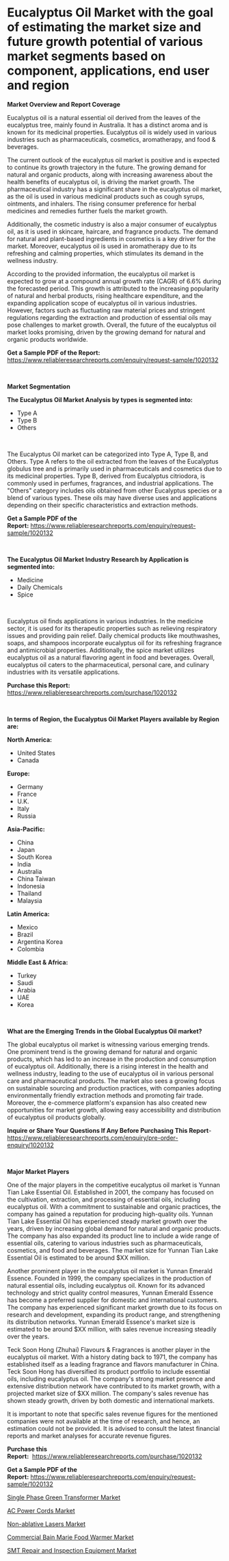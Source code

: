 <p><h1>Eucalyptus Oil Market with the goal of estimating the market size and future growth potential of various market segments based on component, applications, end user and region</h1></p><p><strong>Market Overview and Report Coverage</strong></p>
<p><p>Eucalyptus oil is a natural essential oil derived from the leaves of the eucalyptus tree, mainly found in Australia. It has a distinct aroma and is known for its medicinal properties. Eucalyptus oil is widely used in various industries such as pharmaceuticals, cosmetics, aromatherapy, and food & beverages.</p><p>The current outlook of the eucalyptus oil market is positive and is expected to continue its growth trajectory in the future. The growing demand for natural and organic products, along with increasing awareness about the health benefits of eucalyptus oil, is driving the market growth. The pharmaceutical industry has a significant share in the eucalyptus oil market, as the oil is used in various medicinal products such as cough syrups, ointments, and inhalers. The rising consumer preference for herbal medicines and remedies further fuels the market growth.</p><p>Additionally, the cosmetic industry is also a major consumer of eucalyptus oil, as it is used in skincare, haircare, and fragrance products. The demand for natural and plant-based ingredients in cosmetics is a key driver for the market. Moreover, eucalyptus oil is used in aromatherapy due to its refreshing and calming properties, which stimulates its demand in the wellness industry.</p><p>According to the provided information, the eucalyptus oil market is expected to grow at a compound annual growth rate (CAGR) of 6.6% during the forecasted period. This growth is attributed to the increasing popularity of natural and herbal products, rising healthcare expenditure, and the expanding application scope of eucalyptus oil in various industries. However, factors such as fluctuating raw material prices and stringent regulations regarding the extraction and production of essential oils may pose challenges to market growth. Overall, the future of the eucalyptus oil market looks promising, driven by the growing demand for natural and organic products worldwide.</p></p>
<p><strong>Get a Sample PDF of the Report:</strong> <a href="https://www.reliableresearchreports.com/enquiry/request-sample/1020132">https://www.reliableresearchreports.com/enquiry/request-sample/1020132</a></p>
<p>&nbsp;</p>
<p><strong>Market Segmentation</strong></p>
<p><strong>The Eucalyptus Oil Market Analysis by types is segmented into:</strong></p>
<p><ul><li>Type A</li><li>Type B</li><li>Others</li></ul></p>
<p>&nbsp;</p>
<p><p>The Eucalyptus Oil market can be categorized into Type A, Type B, and Others. Type A refers to the oil extracted from the leaves of the Eucalyptus globulus tree and is primarily used in pharmaceuticals and cosmetics due to its medicinal properties. Type B, derived from Eucalyptus citriodora, is commonly used in perfumes, fragrances, and industrial applications. The "Others" category includes oils obtained from other Eucalyptus species or a blend of various types. These oils may have diverse uses and applications depending on their specific characteristics and extraction methods.</p></p>
<p><strong>Get a Sample PDF of the Report:</strong>&nbsp;<a href="https://www.reliableresearchreports.com/enquiry/request-sample/1020132">https://www.reliableresearchreports.com/enquiry/request-sample/1020132</a></p>
<p>&nbsp;</p>
<p><strong>The Eucalyptus Oil Market Industry Research by Application is segmented into:</strong></p>
<p><ul><li>Medicine</li><li>Daily Chemicals</li><li>Spice</li></ul></p>
<p>&nbsp;</p>
<p><p>Eucalyptus oil finds applications in various industries. In the medicine sector, it is used for its therapeutic properties such as relieving respiratory issues and providing pain relief. Daily chemical products like mouthwashes, soaps, and shampoos incorporate eucalyptus oil for its refreshing fragrance and antimicrobial properties. Additionally, the spice market utilizes eucalyptus oil as a natural flavoring agent in food and beverages. Overall, eucalyptus oil caters to the pharmaceutical, personal care, and culinary industries with its versatile applications.</p></p>
<p><strong>Purchase this Report:</strong>&nbsp; <a href="https://www.reliableresearchreports.com/purchase/1020132">https://www.reliableresearchreports.com/purchase/1020132</a></p>
<p>&nbsp;</p>
<p><strong>In terms of Region, the Eucalyptus Oil Market Players available by Region are:</strong></p>
<p>
    <p> <strong> North America: </strong>
        <ul>
            <li>United States</li>
            <li>Canada</li>
        </ul>
        </p> 
    <p> <strong> Europe: </strong>
        <ul>
            <li>Germany</li>
            <li>France</li>
            <li>U.K.</li>
            <li>Italy</li>
            <li>Russia</li>
        </ul>
        </p> 
    <p> <strong> Asia-Pacific: </strong>
        <ul>
            <li>China</li>
            <li>Japan</li>
            <li>South Korea</li>
            <li>India</li>
            <li>Australia</li>
            <li>China Taiwan</li>
            <li>Indonesia</li>
            <li>Thailand</li>
            <li>Malaysia</li>
        </ul>
        </p> 
    <p> <strong> Latin America: </strong>
        <ul>
            <li>Mexico</li>
            <li>Brazil</li>
            <li>Argentina Korea</li>
            <li>Colombia</li>
        </ul>
        </p> 
    <p> <strong> Middle East & Africa: </strong>
        <ul>
            <li>Turkey</li>
            <li>Saudi</li>
            <li>Arabia</li>
            <li>UAE</li>
            <li>Korea</li>
        </ul>
    </p>
    </p>
<p>&nbsp;</p>
<p><strong>What are the Emerging Trends in the Global Eucalyptus Oil market?</strong></p>
<p><p>The global eucalyptus oil market is witnessing various emerging trends. One prominent trend is the growing demand for natural and organic products, which has led to an increase in the production and consumption of eucalyptus oil. Additionally, there is a rising interest in the health and wellness industry, leading to the use of eucalyptus oil in various personal care and pharmaceutical products. The market also sees a growing focus on sustainable sourcing and production practices, with companies adopting environmentally friendly extraction methods and promoting fair trade. Moreover, the e-commerce platform's expansion has also created new opportunities for market growth, allowing easy accessibility and distribution of eucalyptus oil products globally.</p></p>
<p><strong>Inquire or Share Your Questions If Any Before Purchasing This Report</strong>- <a href="https://www.reliableresearchreports.com/enquiry/pre-order-enquiry/1020132">https://www.reliableresearchreports.com/enquiry/pre-order-enquiry/1020132</a></p>
<p>&nbsp;</p>
<p><strong>Major Market Players</strong></p>
<p><p>One of the major players in the competitive eucalyptus oil market is Yunnan Tian Lake Essential Oil. Established in 2001, the company has focused on the cultivation, extraction, and processing of essential oils, including eucalyptus oil. With a commitment to sustainable and organic practices, the company has gained a reputation for producing high-quality oils. Yunnan Tian Lake Essential Oil has experienced steady market growth over the years, driven by increasing global demand for natural and organic products. The company has also expanded its product line to include a wide range of essential oils, catering to various industries such as pharmaceuticals, cosmetics, and food and beverages. The market size for Yunnan Tian Lake Essential Oil is estimated to be around $XX million.</p><p>Another prominent player in the eucalyptus oil market is Yunnan Emerald Essence. Founded in 1999, the company specializes in the production of natural essential oils, including eucalyptus oil. Known for its advanced technology and strict quality control measures, Yunnan Emerald Essence has become a preferred supplier for domestic and international customers. The company has experienced significant market growth due to its focus on research and development, expanding its product range, and strengthening its distribution networks. Yunnan Emerald Essence's market size is estimated to be around $XX million, with sales revenue increasing steadily over the years.</p><p>Teck Soon Hong (Zhuhai) Flavours & Fragrances is another player in the eucalyptus oil market. With a history dating back to 1971, the company has established itself as a leading fragrance and flavors manufacturer in China. Teck Soon Hong has diversified its product portfolio to include essential oils, including eucalyptus oil. The company's strong market presence and extensive distribution network have contributed to its market growth, with a projected market size of $XX million. The company's sales revenue has shown steady growth, driven by both domestic and international markets.</p><p>It is important to note that specific sales revenue figures for the mentioned companies were not available at the time of research, and hence, an estimation could not be provided. It is advised to consult the latest financial reports and market analyses for accurate revenue figures.</p></p>
<p><strong>Purchase this Report:</strong>&nbsp;&nbsp;<a href="https://www.reliableresearchreports.com/purchase/1020132">https://www.reliableresearchreports.com/purchase/1020132</a></p>
<p></p>
<p><strong>Get a Sample PDF of the Report:</strong>&nbsp;<a href="https://www.reliableresearchreports.com/enquiry/request-sample/1020132">https://www.reliableresearchreports.com/enquiry/request-sample/1020132</a></p>
<p><p><a href="https://www.linkedin.com/pulse/single-phase-green-transformer-market-challenges-opportunities-wmnwe/">Single Phase Green Transformer Market</a></p><p><a href="https://medium.com/@reportprime01/ac-power-cords-market-size-cagr-trends-2024-2030-34271d46e7f5">AC Power Cords Market</a></p><p><a href="https://www.linkedin.com/pulse/non-ablative-lasers-market-size-growth-forecast-from-2023-vtube/">Non-ablative Lasers Market</a></p><p><a href="https://medium.com/@sanjoy753352/commercial-bain-marie-food-warmer-market-insight-market-trends-growth-forecasted-from-2023-to-3b7bb3a82740">Commercial Bain Marie Food Warmer Market</a></p><p><a href="https://www.linkedin.com/pulse/smt-repair-inspection-equipment-market-size-2023-2030-sunme/">SMT Repair and Inspection Equipment Market</a></p></p>
